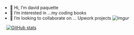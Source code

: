 - 👋 Hi, I’m david paquette
- 👀 I’m interested in ...my coding books
- 💞️ I’m looking to collaborate on ... Upwork projects
![Imgur](https://i.imgur.com/yBF5r79.jpg)

&nbsp;&nbsp;&nbsp;[![GitHub stats](https://github-readme-stats.vercel.app/api/top-langs?username=davep80&hide=css,shell&theme=algolia&show_icons=true)](https://github.com/DaveP80)

<!---
DaveP80/DaveP80 is a ✨ special ✨ repository because its `README.md` (this file) appears on your GitHub profile.
You can click the Preview link to take a look at your changes.
--->
